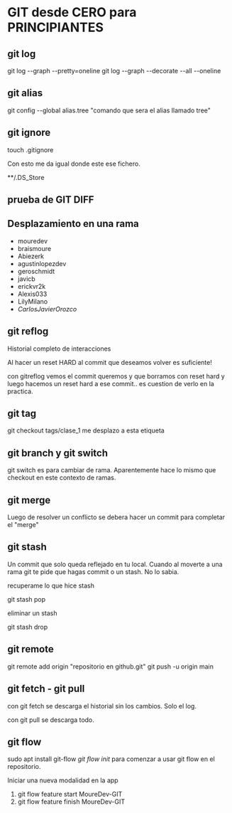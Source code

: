 # GIT desde CERO para PRINCIPIANTES

## git log
git log --graph --pretty=oneline
git log --graph --decorate --all --oneline

## git alias 
git config --global alias.tree "comando que sera el alias llamado tree"

## git ignore

touch .gitignore

Con esto me da igual donde este ese fichero.

**/.DS_Store 

## prueba de GIT DIFF

## Desplazamiento en una rama

- mouredev
- braismoure
- Abiezerk
- agustinlopezdev
- geroschmidt
- javicb
- erickvr2k
- Alexis033
- LilyMilano
- _CarlosJavierOrozco_

## git reflog

Historial completo de interacciones

Al hacer un reset HARD al commit que deseamos volver es suficiente! 

con gitreflog vemos el commit queremos y que borramos con reset hard y luego hacemos un reset hard a ese commit.. es cuestion de verlo en la practica. 

## git tag

git checkout tags/clase_1 me desplazo a esta etiqueta


## git branch y git switch 

git switch es para cambiar de rama. Aparentemente hace lo mismo que checkout en este contexto de ramas.


## git merge 

Luego de resolver un conflicto se debera hacer un commit para completar el "merge"

## git stash 

Un commit que solo queda reflejado en tu local. Cuando al moverte a una rama git te pide que hagas commit o un stash. No lo sabia.

recuperame lo que hice stash

git stash pop

eliminar un stash

git stash drop

## git remote 

git remote add origin "repositorio en github.git"
git push -u origin main

## git fetch - git pull

con git fetch se descarga el historial sin los cambios. Solo el log. 

con git pull se descarga todo.

## git flow

sudo apt install git-flow
_git flow init_ para comenzar a usar git flow en el repositorio. 

Iniciar una nueva modalidad en la app

1. git flow feature start MoureDev-GIT
2. git flow feature finish MoureDev-GIT

